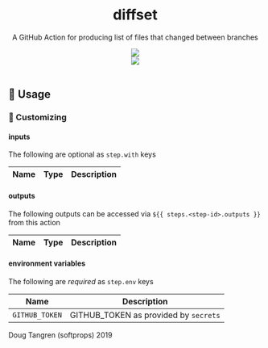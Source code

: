 <h1 align="center">
  diffset
</h1>

<p align="center">
   A GitHub Action for producing list of files that changed between branches
</p>

<div align="center">
  <img src="demo.png"/>
</div>

<div align="center">
  <a href="https://github.com/softprops/diffset/actions">
		<img src="https://github.com/softprops/diffset/workflows/Main/badge.svg"/>
	</a>
</div>

<br />

## 🤸 Usage


### 💅 Customizing

#### inputs

The following are optional as `step.with` keys

| Name        | Type    | Description                                                     |
|-------------|---------|-----------------------------------------------------------------|


#### outputs

The following outputs can be accessed via `${{ steps.<step-id>.outputs }}` from this action

| Name        | Type    | Description                                                     |
|-------------|---------|-----------------------------------------------------------------|


#### environment variables

The following are *required* as `step.env` keys

| Name           | Description                          |
|----------------|--------------------------------------|
| `GITHUB_TOKEN` | GITHUB_TOKEN as provided by `secrets`|

Doug Tangren (softprops) 2019
